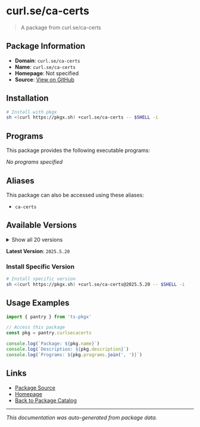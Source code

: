 # curl.se/ca-certs

> A package from curl.se/ca-certs

## Package Information

- **Domain**: `curl.se/ca-certs`
- **Name**: `curl.se/ca-certs`
- **Homepage**: Not specified
- **Source**: [View on GitHub](https://github.com/pkgxdev/pantry/tree/main/projects/curl.se/ca-certs/package.yml)

## Installation

```bash
# Install with pkgx
sh <(curl https://pkgx.sh) +curl.se/ca-certs -- $SHELL -i
```

## Programs

This package provides the following executable programs:

*No programs specified*

## Aliases

This package can also be accessed using these aliases:

- `ca-certs`

## Available Versions

<details>
<summary>Show all 20 versions</summary>

- `2025.5.20`, `2025.2.25`, `2024.12.31`, `2024.11.26`, `2024.9.24`
- `2024.7.2`, `2024.3.11`, `2023.12.12`, `2023.8.22`, `2023.5.30`
- `2023.1.10`, `2022.10.11`, `2022.7.19`, `2022.4.26`, `2022.3.29`
- `2022.3.18`, `2022.2.1`, `2021.10.26`, `2021.9.30`, `2021.7.5`

</details>

**Latest Version**: `2025.5.20`

### Install Specific Version

```bash
# Install specific version
sh <(curl https://pkgx.sh) +curl.se/ca-certs@2025.5.20 -- $SHELL -i
```

## Usage Examples

```typescript
import { pantry } from 'ts-pkgx'

// Access this package
const pkg = pantry.curlsecacerts

console.log(`Package: ${pkg.name}`)
console.log(`Description: ${pkg.description}`)
console.log(`Programs: ${pkg.programs.join(', ')}`)
```

## Links

- [Package Source](https://github.com/pkgxdev/pantry/tree/main/projects/curl.se/ca-certs/package.yml)
- [Homepage](#)
- [Back to Package Catalog](../package-catalog.md)

---

*This documentation was auto-generated from package data.*
